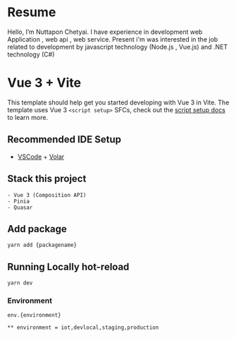 # Resume 
Hello, I’m Nuttapon Chetyai. I have experience in development web Application , web api , web service. Present i'm was interested in the job related to development by javascript technology (Node.js , Vue.js) and .NET technology (C#)

# Vue 3 + Vite

This template should help get you started developing with Vue 3 in Vite. The template uses Vue 3 `<script setup>` SFCs, check out the [script setup docs](https://v3.vuejs.org/api/sfc-script-setup.html#sfc-script-setup) to learn more.

## Recommended IDE Setup

- [VSCode](https://code.visualstudio.com/) + [Volar](https://marketplace.visualstudio.com/items?itemName=johnsoncodehk.volar)


## Stack this project
```
- Vue 3 (Composition API)
- Pinia
- Quasar
```

## Add package
```
yarn add {packagename}
```

## Running Locally hot-reload
```
yarn dev
```

### Environment 
```
env.{environment}

** environment = iot,devlocal,staging,production
```